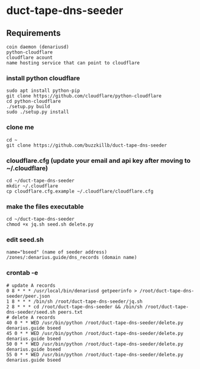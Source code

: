 # duct-tape-dns-seeder  

## Requirements
```
coin daemon (denariusd)
python-cloudflare
cloudflare acount
name hosting service that can point to cloudflare
```

### install python cloudflare  
```
sudo apt install python-pip
git clone https://github.com/cloudflare/python-cloudflare
cd python-cloudflare
./setup.py build
sudo ./setup.py install
```

### clone me  
```
cd ~
git clone https://github.com/buzzkillb/duct-tape-dns-seeder
```

### cloudflare.cfg  (update your email and api key after moving to ~/.cloudflare)
```
cd ~/duct-tape-dns-seeder
mkdir ~/.cloudflare
cp cloudflare.cfg.example ~/.cloudflare/cloudflare.cfg
```
### make the files executable  
```
cd ~/duct-tape-dns-seeder
chmod +x jq.sh seed.sh delete.py
```
### edit seed.sh
```
name="bseed" (name of seeder address)
/zones/:denarius.guide/dns_records (domain name)
```

### crontab -e
```
# update A records
0 8 * * * /usr/local/bin/denariusd getpeerinfo > /root/duct-tape-dns-seeder/peer.json
1 8 * * * /bin/sh /root/duct-tape-dns-seeder/jq.sh
2 8 * * * cd /root/duct-tape-dns-seeder && /bin/sh /root/duct-tape-dns-seeder/seed.sh peers.txt
# delete A records
40 0 * * WED /usr/bin/python /root/duct-tape-dns-seeder/delete.py denarius.guide bseed
45 0 * * WED /usr/bin/python /root/duct-tape-dns-seeder/delete.py denarius.guide bseed
50 0 * * WED /usr/bin/python /root/duct-tape-dns-seeder/delete.py denarius.guide bseed
55 0 * * WED /usr/bin/python /root/duct-tape-dns-seeder/delete.py denarius.guide bseed
```
